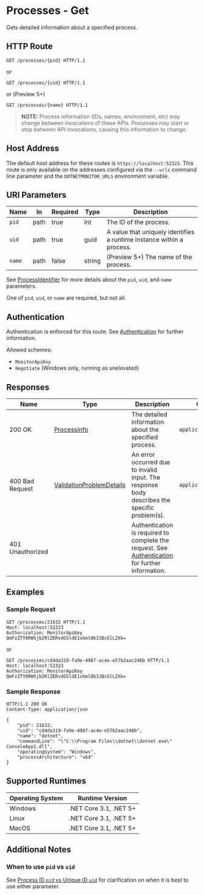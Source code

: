 # Processes - Get

Gets detailed information about a specified process.

## HTTP Route

```http
GET /processes/{pid} HTTP/1.1
```

or 

```http
GET /processes/{uid} HTTP/1.1
```

or (Preview 5+)

```http
GET /processes/{name} HTTP/1.1
```

> **NOTE:** Process information (IDs, names, environment, etc) may change between invocations of these APIs. Processes may start or stop between API invocations, causing this information to change.

## Host Address

The default host address for these routes is `https://localhost:52323`. This route is only available on the addresses configured via the `--urls` command line parameter and the `DOTNETMONITOR_URLS` environment variable.

## URI Parameters

| Name | In | Required | Type | Description |
|---|---|---|---|---|
| `pid` | path | true | int | The ID of the process. |
| `uid` | path | true | guid | A value that uniquely identifies a runtime instance within a process. |
| `name` | path | false | string | (Preview 5+) The name of the process. |

See [ProcessIdentifier](definitions.md#ProcessIdentifier) for more details about the `pid`, `uid`, and `name` parameters.

One of `pid`, `uid`, or `name` are required, but not all.

## Authentication

Authentication is enforced for this route. See [Authentication](./../authentication.md) for further information.

Allowed schemes:
- `MonitorApiKey`
- `Negotiate` (Windows only, running as unelevated)

## Responses

| Name | Type | Description | Content Type |
|---|---|---|---|
| 200 OK | [ProcessInfo](definitions.md#ProcessInfo) | The detailed information about the specified process. | `application/json` |
| 400 Bad Request | [ValidationProblemDetails](definitions.md#ValidationProblemDetails) | An error occurred due to invalid input. The response body describes the specific problem(s). | `application/problem+json` |
| 401 Unauthorized | | Authentication is required to complete the request. See [Authentication](./../authentication.md) for further information. | |

## Examples

### Sample Request

```http
GET /processes/21632 HTTP/1.1
Host: localhost:52323
Authorization: MonitorApiKey QmFzZTY0RW5jb2RlZERvdG5ldE1vbml0b3JBcGlLZXk=
```

or

```http
GET /processes/cd4da319-fa9e-4987-ac4e-e57b2aac248b HTTP/1.1
Host: localhost:52323
Authorization: MonitorApiKey QmFzZTY0RW5jb2RlZERvdG5ldE1vbml0b3JBcGlLZXk=
```

### Sample Response

```http
HTTP/1.1 200 OK
Content-Type: application/json

{
    "pid": 21632,
    "uid": "cd4da319-fa9e-4987-ac4e-e57b2aac248b",
    "name": "dotnet",
    "commandLine": "\"C:\\Program Files\\dotnet\\dotnet.exe\" ConsoleApp1.dll",
    "operatingSystem": "Windows",
    "processArchitecture": "x64"
}
```

## Supported Runtimes

| Operating System | Runtime Version |
|---|---|
| Windows | .NET Core 3.1, .NET 5+ |
| Linux | .NET Core 3.1, .NET 5+ |
| MacOS | .NET Core 3.1, .NET 5+ |

## Additional Notes

### When to use `pid` vs `uid`

See [Process ID `pid` vs Unique ID `uid`](pidvsuid.md) for clarification on when it is best to use either parameter.